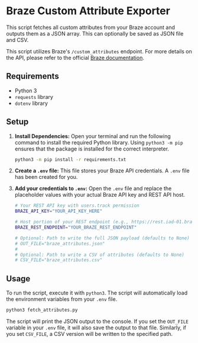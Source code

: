 # Braze Custom Attribute Exporter

This script fetches all custom attributes from your Braze account and outputs them as a JSON array. This can optionally be saved as JSON file and CSV.

This script utilizes Braze's `/custom_attributes` endpoint. For more details on the API, please refer to the official [Braze documentation](https://www.braze.com/docs/api/endpoints/export/custom_attributes/get_custom_attributes).

## Requirements

- Python 3
- `requests` library
- `dotenv` library

## Setup

1.  **Install Dependencies:**
    Open your terminal and run the following command to install the required Python library. Using `python3 -m pip` ensures that the package is installed for the correct interpreter.

    ```bash
    python3 -m pip install -r requirements.txt
    ```

2.  **Create a `.env` file:**
    This file stores your Braze API credentials. A `.env` file has been created for you.

3.  **Add your credentials to `.env`:**
    Open the `.env` file and replace the placeholder values with your actual Braze API key and REST API host.

    ```bash
    # Your REST API key with users.track permission
    BRAZE_API_KEY="YOUR_API_KEY_HERE"

    # Host portion of your REST endpoint (e.g., https://rest.iad-01.braze.com)
    BRAZE_REST_ENDPOINT="YOUR_BRAZE_REST_ENDPOINT"

    # Optional: Path to write the full JSON payload (defaults to None)
    # OUT_FILE="braze_attributes.json"
    #
    # Optional: Path to write a CSV of attributes (defaults to None)
    # CSV_FILE="braze_attributes.csv"
    ```

## Usage

To run the script, execute it with `python3`. The script will automatically load the environment variables from your `.env` file.

```bash
python3 fetch_attributes.py
```

The script will print the JSON output to the console. If you set the `OUT_FILE` variable in your `.env` file, it will also save the output to that file. Similarly, if you set `CSV_FILE`, a CSV version will be written to the specified path.
